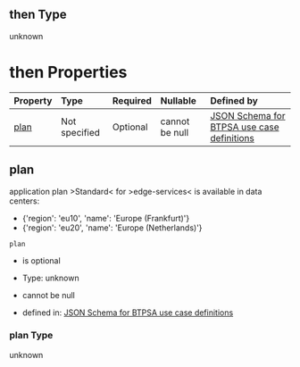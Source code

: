 ## then Type

unknown

# then Properties

| Property      | Type          | Required | Nullable       | Defined by                                                                                                                                                                                                                                      |
| :------------ | :------------ | :------- | :------------- | :---------------------------------------------------------------------------------------------------------------------------------------------------------------------------------------------------------------------------------------------- |
| [plan](#plan) | Not specified | Optional | cannot be null | [JSON Schema for BTPSA use case definitions](btpsa-usecase-properties-services-items-allof-2-then-allof-17-then-allof-1-then-properties-plan.md "undefined#/properties/services/items/allOf/2/then/allOf/17/then/allOf/1/then/properties/plan") |

## plan

application plan >Standard< for >edge-services< is available in data centers:

*   {'region': 'eu10', 'name': 'Europe (Frankfurt)'}
*   {'region': 'eu20', 'name': 'Europe (Netherlands)'}

`plan`

*   is optional

*   Type: unknown

*   cannot be null

*   defined in: [JSON Schema for BTPSA use case definitions](btpsa-usecase-properties-services-items-allof-2-then-allof-17-then-allof-1-then-properties-plan.md "undefined#/properties/services/items/allOf/2/then/allOf/17/then/allOf/1/then/properties/plan")

### plan Type

unknown
